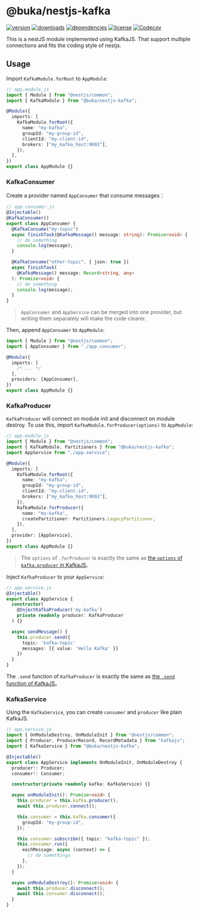 # @buka/nestjs-kafka

[npm]: https://www.npmjs.com/package/@buka/nestjs-kafka

[![version](https://img.shields.io/npm/v/@buka/nestjs-kafka.svg?logo=npm&style=for-the-badge)][npm]
[![downloads](https://img.shields.io/npm/dm/@buka/nestjs-kafka.svg?logo=npm&style=for-the-badge)][npm]
[![dependencies](https://img.shields.io/librariesio/release/npm/@buka/nestjs-kafka?logo=npm&style=for-the-badge)][npm]
[![license](https://img.shields.io/npm/l/@buka/nestjs-kafka.svg?logo=github&style=for-the-badge)][npm]
[![Codecov](https://img.shields.io/codecov/c/gh/buka-lnc/npm.nestjs-kafka?logo=codecov&token=PLF0DT6869&style=for-the-badge)](https://codecov.io/gh/buka-lnc/npm.nestjs-kafka)

This is a nestJS module implemented using KafkaJS.
That support multiple connections and fits the coding style of nestjs.

## Usage

Import `KafkaModule.forRoot` to `AppModule`:

```typescript
// app.module.js
import { Module } from "@nestjs/common";
import { KafkaModule } from "@buka/nestjs-kafka";

@Module({
  imports: [
    KafkaModule.forRoot({
      name: "my-kafka",
      groupId: "my-group-id",
      clientId: "my-client-id",
      brokers: ["my_kafka_host:9092"],
    }),
  ],
})
export class AppModule {}
```

### KafkaConsumer

Create a provider named `AppConsumer` that consume messages：

```typescript
// app.consumer.js
@Injectable()
@KafkaConsumer()
export class AppConsumer {
  @KafkaConsume("my-topic")
  async finishTask(@KafkaMessage() message: string): Promise<void> {
    // do something
    console.log(message);
  }

  @KafkaConsume("other-topic", { json: true })
  async finishTask(
    @KafkaMessage() message: Record<string, any>
  ): Promise<void> {
    // do something
    console.log(message);
  }
}
```

> `AppConsumer` and `AppService` can be merged into one provider, but writing them separately will make the code clearer.

Then, append `AppConsumer` to `AppModule`:

```typescript
import { Module } from "@nestjs/common";
import { AppConsumer } from "./app.consumer";

@Module({
  imports: [
    /* ... */
  ],
  providers: [AppConsumer],
})
export class AppModule {}
```

### KafkaProducer

`KafkaProducer` will connect on module init and disconnect on module destroy.
To use this, import `KafkaModule.forProducer(options)` to `AppModule`:

```typescript
// app.module.js
import { Module } from "@nestjs/common";
import { KafkaModule, Partitioners } from "@buka/nestjs-kafka";
import AppService from "./app.service";

@Module({
  imports: [
    KafkaModule.forRoot({
      name: "my-kafka",
      groupId: "my-group-id",
      clientId: "my-client-id",
      brokers: ["my_kafka_host:9092"],
    }),
    KafkaModule.forProducer({
      name: "my-kafka",
      createPartitioner: Partitioners.LegacyPartitioner,
    }),
  ],
  provider: [AppService],
})
export class AppModule {}
```

> The `options` of `.forProducer` is exactly the same as [the `options` of `kafka.producer` in KafkaJS](https://kafka.js.org/docs/producing)。

Inject `KafkaProducer` to your `AppService`:

```typescript
// app.service.js
@Injectable()
export class AppService {
  constructor(
    @InjectKafkaProducer('my-kafka')
    private readonly producer: KafkaProducer
  ) {}

  async sendMessage() {
    this.producer.send({
      topic: 'kafka-topic'
      messages: [{ value: 'Hello Kafka' }]
    })
  }
}
```

The `.send` function of `KafkaProducer` is exactly the same as [the `.send` function of KafkaJS](https://kafka.js.org/docs/producing#producing-messages)。

### KafkaService

Using the `KafkaService`, you can create `consumer` and `producer` like plain KafkaJS.

```typescript
// app.service.js
import { OnModuleDestroy, OnModuleInit } from "@nestjs/common";
import { Producer, ProducerRecord, RecordMetadata } from "kafkajs";
import { KafkaService } from "@buka/nestjs-kafka";

@Injectable()
export class AppService implements OnModuleInit, OnModuleDestroy {
  producer!: Producer;
  consumer!: Consumer;

  constructor(private readonly kafka: KafkaService) {}

  async onModuleInit(): Promise<void> {
    this.producer = this.kafka.producer();
    await this.producer.connect();

    this.consumer = this.kafka.consumer({
      groupId: "my-group-id",
    });

    this.consumer.subscribe({ topic: "kafka-topic" });
    this.consumer.run({
      eachMessage: async (context) => {
        // do somethings
      },
    });
  }

  async onModuleDestroy(): Promise<void> {
    await this.producer.disconnect();
    await this.consumer.disconnect();
  }
}
```
